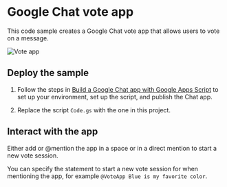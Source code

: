 # Google Chat vote app

This code sample creates a Google Chat vote app that allows users to vote
on a message.

![Vote app](./showcase.png)

## Deploy the sample

  1. Follow the steps in [Build a Google Chat app with Google Apps Script](https://developers.google.com/workspace/chat/quickstart/apps-script-app)
     to set up your environment, set up the script, and publish the Chat app.

  1. Replace the script `Code.gs` with the one in this project.

## Interact with the app

Either add or @mention the app in a space or in a direct mention to start a new vote session.

You can specify the statement to start a new vote session for when mentioning the app,
for example `@VoteApp Blue is my favorite color`.
